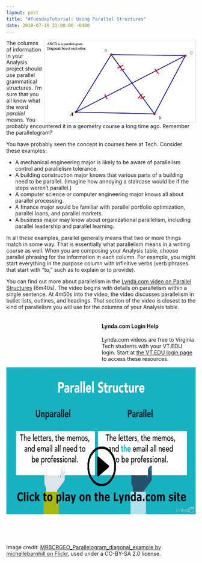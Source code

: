 ```yaml
---
layout: post
title: "#TuesdayTutorial: Using Parallel Structures"
date: 2018-07-10 22:00:00 -0400
---
```

<p><img src="/wp-content/uploads/parallelogram.png" alt="MRBCRGEO_Parallelogram_diagonal_example by michellebarnhill on Flickr, used under a CC-BY-SA 2.0 license" style="width: 402px;height: 218px;border: 1px solid #dcdcdc;float: right;" />The columns of information in your Analysis project should use parallel grammatical structures. I’m sure that you all know what the word <em>parallel </em> means. You probably encountered it in a geometry course a long time ago. Remember the parallelogram?</p>
<p>You have probably seen the concept in courses here at Tech. Consider these examples: </p>
<ul>
  <li>A mechanical engineering major is likely to be aware of parallelism control and parallelism tolerance. </li>
  <li>A building construction major knows that various parts of a building need to be parallel. (Imagine how annoying a staircase would be if the steps weren’t parallel.)</li>
  <li> A computer science or computer engineering major knows all about parallel processing. </li>
  <li>A finance major would  be familiar with parallel portfolio optimization, parallel loans, and parallel markets.</li>
  <li>A business major may know about organizational parallelism, including parallel leadership and parallel learning.</li>
</ul>
<p>In all these examples, parallel generally means that two or more things match in some way. That is essentially what parallelism means in a writing course as well. When you are composing your Analysis table, choose parallel phrasing for the  information in each column. For example, you might start everything in the purpose column with infinitive verbs (verb phrases that start with “to,” such as to explain or to provide).</p>
<p>You can find out more about parallelism in the <a href="https://www.lynda.com/Business-Skills-tutorials/Parallel-structure/373556/576027-4.html" target="_blank">Lynda.com video on Parallel Structures</a> (6m40s). The video begins with details on parallelism within a single sentence. At 4m50s into the video, the video discusses parallelism in bullet lists, outlines, and headings. That section of the video is closest to the kind of parallelism you will use for the columns of your Analysis table.</p>
<div style="float: right; width: 250px;margin-top: 0px;margin-left: 9px;" class="maroonbox">
<h4>Lynda.com Login Help</h4>
<p>Lynda.com videos are free to Virginia Tech students with your VT.EDU login. Start at <a href="http://lynda.vt.edu/" target="_blank">the VT.EDU login page</a> to access these resources.</p>
</div><p style="margin-top: 0px;"><a href="https://www.lynda.com/Business-Skills-tutorials/Parallel-structure/373556/576027-4.html" target="_blank"><img src="/wp-content/uploads/parallelism-lyn.png" alt="Screenshot of the Parallel Structure video" width="700" height="391" class="alignnone size-full wp-image-4199" /></a></p>
<p>&nbsp;</p>
<p>&nbsp;</p>
<p class="photocredit">Image credit: <a href="https://flic.kr/p/crBPqu" target="_blank">MRBCRGEO_Parallelogram_diagonal_example by michellebarnhill on Flickr</a>, used under a CC-BY-SA 2.0 license.</p>
